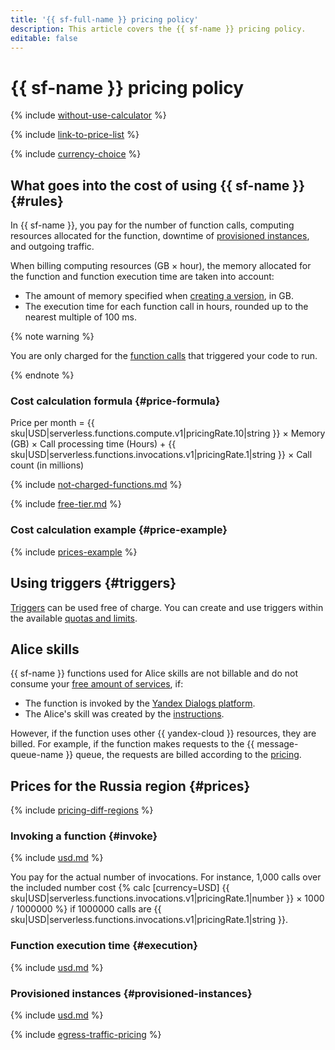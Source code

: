 ```yaml
---
title: '{{ sf-full-name }} pricing policy'
description: This article covers the {{ sf-name }} pricing policy.
editable: false
---
```


# {{ sf-name }} pricing policy



{% include [without-use-calculator](../_includes/pricing/without-use-calculator.md) %}

{% include [link-to-price-list](../_includes/pricing/link-to-price-list.md) %}

{% include [currency-choice](../_includes/pricing/currency-choice.md) %}

## What goes into the cost of using {{ sf-name }} {#rules}

In {{ sf-name }}, you pay for the number of function calls, computing resources allocated for the function, downtime of [provisioned instances](concepts/function.md#provisioned-instances), and outgoing traffic.

When billing computing resources (GB × hour), the memory allocated for the function and function execution time are taken into account:
* The amount of memory specified when [creating a version](operations/function/version-manage.md), in GB.
* The execution time for each function call in hours, rounded up to the nearest multiple of 100 ms.

{% note warning %}

You are only charged for the [function calls](concepts/function-invoke.md) that triggered your code to run.

{% endnote %}

### Cost calculation formula {#price-formula}



Price per month = {{ sku|USD|serverless.functions.compute.v1|pricingRate.10|string }} × Memory (GB) × Call processing time (Hours) + {{ sku|USD|serverless.functions.invocations.v1|pricingRate.1|string }} × Call count (in millions)

{% include [not-charged-functions.md](../_includes/pricing/price-formula/not-charged-functions.md) %}

{% include [free-tier.md](../_includes/pricing/price-formula/free-tier.md) %}


### Cost calculation example {#price-example}

{% include [prices-example](../_includes/functions/prices-example.md) %}

## Using triggers {#triggers}

[Triggers](concepts/trigger/index.md) can be used free of charge. You can create and use triggers within the available [quotas and limits](concepts/limits.md).

## Alice skills

{{ sf-name }} functions used for Alice skills are not billable and do not consume your [free amount of services](../billing/concepts/serverless-free-tier.md#sf), if:
* The function is invoked by the [Yandex Dialogs platform](https://yandex.ru/dev/dialogs/).
* The Alice's skill was created by the [instructions](https://yandex.ru/dev/dialogs/alice/doc/deploy-ycloud-function.html#deploy-ycloud-function__register).

However, if the function uses other {{ yandex-cloud }} resources, they are billed. For example, if the function makes requests to the {{ message-queue-name }} queue, the requests are billed according to the [pricing](../message-queue/pricing.md#requests-to-queues).

## Prices for the Russia region {#prices}

{% include [pricing-diff-regions](../_includes/pricing-diff-regions.md) %}

### Invoking a function {#invoke}



{% include [usd.md](../_pricing/functions/usd-invocations.md) %}

You pay for the actual number of invocations. For instance, 1,000 calls over the included number cost {% calc [currency=USD] {{ sku|USD|serverless.functions.invocations.v1|pricingRate.1|number }} × 1000 / 1000000 %} if 1000000 calls are {{ sku|USD|serverless.functions.invocations.v1|pricingRate.1|string }}.


### Function execution time {#execution}



{% include [usd.md](../_pricing/functions/usd-compute.md) %}


### Provisioned instances {#provisioned-instances}



{% include [usd.md](../_pricing/functions/usd-compute-provisioned-instances.md) %}


{% include [egress-traffic-pricing](../_includes/egress-traffic-pricing.md) %}

